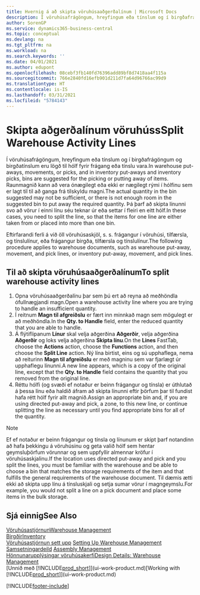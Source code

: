 ```yaml
---
title: Hvernig á að skipta vöruhúsaaðgerðalínum | Microsoft Docs
description: Í vöruhúsafrágöngum, hreyfingum eða tínslum og í birgðafrágöngum og birgðatínslum eru lögð til hólf fyrir frágang eða tínslu vara. Raunmagnið kann að vera ónægilegt eða ekki er nægilegt rými í hólfinu sem er lagt til til að ganga frá tilskyldu magni. Þá þarf að skipta línunni svo að vörur í einni línu séu teknar úr eða settar í fleiri en eitt hólf.
author: SorenGP
ms.service: dynamics365-business-central
ms.topic: conceptual
ms.devlang: na
ms.tgt_pltfrm: na
ms.workload: na
ms.search.keywords: ''
ms.date: 04/01/2021
ms.author: edupont
ms.openlocfilehash: 08cebf3fb140fd76396add89bf8d7418aa4f115a
ms.sourcegitcommit: 766e2840fd16efb901d211d7fa64d96766ac99d9
ms.translationtype: HT
ms.contentlocale: is-IS
ms.lasthandoff: 03/31/2021
ms.locfileid: "5784143"
---
```

# <a name="split-warehouse-activity-lines"></a><span data-ttu-id="0ec2d-105">Skipta aðgerðalínum vöruhúss</span><span class="sxs-lookup"><span data-stu-id="0ec2d-105">Split Warehouse Activity Lines</span></span>
<span data-ttu-id="0ec2d-106">Í vöruhúsafrágöngum, hreyfingum eða tínslum og í birgðafrágöngum og birgðatínslum eru lögð til hólf fyrir frágang eða tínslu vara.</span><span class="sxs-lookup"><span data-stu-id="0ec2d-106">In warehouse put-aways, movements, or picks, and in inventory put-aways and inventory picks, bins are suggested for the picking or putting away of items.</span></span> <span data-ttu-id="0ec2d-107">Raunmagnið kann að vera ónægilegt eða ekki er nægilegt rými í hólfinu sem er lagt til til að ganga frá tilskyldu magni.</span><span class="sxs-lookup"><span data-stu-id="0ec2d-107">The actual quantity in the bin suggested may not be sufficient, or there is not enough room in the suggested bin to put away the required quantity.</span></span> <span data-ttu-id="0ec2d-108">Þá þarf að skipta línunni svo að vörur í einni línu séu teknar úr eða settar í fleiri en eitt hólf.</span><span class="sxs-lookup"><span data-stu-id="0ec2d-108">In these cases, you need to split the line, so that the items for one line are either taken from or placed into more than one bin.</span></span>  

<span data-ttu-id="0ec2d-109">Eftirfarandi ferli á við öll vöruhúsaskjöl, s. s. frágangur í vöruhúsi, tilfærsla, og tínslulínur, eða frágangur birgða, tilfærsla og tínslulínur.</span><span class="sxs-lookup"><span data-stu-id="0ec2d-109">The following procedure applies to warehouse documents, such as warehouse put-away, movement, and pick lines, or inventory put-away, movement, and pick lines.</span></span>  

## <a name="to-split-warehouse-activity-lines"></a><span data-ttu-id="0ec2d-110">Til að skipta vöruhúsaaðgerðalínum</span><span class="sxs-lookup"><span data-stu-id="0ec2d-110">To split warehouse activity lines</span></span>  
1.  <span data-ttu-id="0ec2d-111">Opna vöruhúsaaðgerðalínu þar sem þú ert að reyna að meðhöndla ófullnægjandi magn.</span><span class="sxs-lookup"><span data-stu-id="0ec2d-111">Open a warehouse activity line where you are trying to handle an insufficient quantity.</span></span>  
2.  <span data-ttu-id="0ec2d-112">Í reitnum **Magn til afgreiðslu** er fært inn minnkað magn sem mögulegt er að meðhöndla.</span><span class="sxs-lookup"><span data-stu-id="0ec2d-112">In the **Qty. to Handle** field, enter the reduced quantity that you are able to handle.</span></span>  
3.  <span data-ttu-id="0ec2d-113">Á flýtiflipanum **Línur** skal velja aðgerðina **Aðgerðir**, velja aðgerðina **Aðgerðir** og loks velja aðgerðina **Skipta línu**.</span><span class="sxs-lookup"><span data-stu-id="0ec2d-113">On the **Lines** FastTab, choose the **Actions** action, choose the **Functions** action, and then choose the **Split Line** action.</span></span> <span data-ttu-id="0ec2d-114">Ný lína birtist, eins og sú upphaflega, nema að reiturinn **Magn til afgreiðslu** er með magninu sem var fjarlægt úr upphaflegu línunni.</span><span class="sxs-lookup"><span data-stu-id="0ec2d-114">A new line appears, which is a copy of the original line, except that the **Qty. to Handle** field contains the quantity that you removed from the original line.</span></span>  
4.  <span data-ttu-id="0ec2d-115">Réttu hólfi (og svæði ef notaður er beinn frágangur og tínsla) er úthlutað á þessa línu eða haldið áfram að skipta línunni eftir þörfum þar til fundist hafa rétt hólf fyrir allt magnið.</span><span class="sxs-lookup"><span data-stu-id="0ec2d-115">Assign an appropriate bin and, if you are using directed put-away and pick, a zone, to this new line, or continue splitting the line as necessary until you find appropriate bins for all of the quantity.</span></span>  

> [!NOTE]  
>  <span data-ttu-id="0ec2d-116">Ef ef notaður er beinn frágangur og tínsla og línunum er skipt þarf notandinn að hafa þekkingu á vöruhúsinu og geta valið hólf sem hentar geymsluþörfum vörunnar og sem uppfyllir almennar kröfur í vöruhúsaskjalinu.</span><span class="sxs-lookup"><span data-stu-id="0ec2d-116">If the location uses directed put-away and pick and you split the lines, you must be familiar with the warehouse and be able to choose a bin that matches the storage requirements of the item and that fulfills the general requirements of the warehouse document.</span></span> <span data-ttu-id="0ec2d-117">Til dæmis ætti ekki að skipta upp línu á tínsluskjali og setja sumar vörur í magngeymslu.</span><span class="sxs-lookup"><span data-stu-id="0ec2d-117">For example, you would not split a line on a pick document and place some items in the bulk storage.</span></span>  

## <a name="see-also"></a><span data-ttu-id="0ec2d-118">Sjá einnig</span><span class="sxs-lookup"><span data-stu-id="0ec2d-118">See Also</span></span>  
[<span data-ttu-id="0ec2d-119">Vöruhúsastjórnun</span><span class="sxs-lookup"><span data-stu-id="0ec2d-119">Warehouse Management</span></span>](warehouse-manage-warehouse.md)  
[<span data-ttu-id="0ec2d-120">Birgðir</span><span class="sxs-lookup"><span data-stu-id="0ec2d-120">Inventory</span></span>](inventory-manage-inventory.md)  
<span data-ttu-id="0ec2d-121">[Vöruhúsastjórnun sett upp](warehouse-setup-warehouse.md)   </span><span class="sxs-lookup"><span data-stu-id="0ec2d-121">[Setting Up Warehouse Management](warehouse-setup-warehouse.md)   </span></span>  
<span data-ttu-id="0ec2d-122">[Samsetningardeild](assembly-assemble-items.md)  </span><span class="sxs-lookup"><span data-stu-id="0ec2d-122">[Assembly Management](assembly-assemble-items.md)  </span></span>  
[<span data-ttu-id="0ec2d-123">Hönnunarupplýsingar vöruhúsakerfi</span><span class="sxs-lookup"><span data-stu-id="0ec2d-123">Design Details: Warehouse Management</span></span>](design-details-warehouse-management.md)  
<span data-ttu-id="0ec2d-124">[Unnið með [!INCLUDE[prod_short](includes/prod_short.md)]](ui-work-product.md)</span><span class="sxs-lookup"><span data-stu-id="0ec2d-124">[Working with [!INCLUDE[prod_short](includes/prod_short.md)]](ui-work-product.md)</span></span>


[!INCLUDE[footer-include](includes/footer-banner.md)]